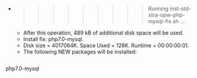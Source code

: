 * >>>>>>>>> Running inst-std-xtra-opw-php-mysql-fix.sh ...
  * After this operation, 489 kB of additional disk space will be used.
  * Install fix: php7.0-mysql.
  * Disk size = 4017064K. Space Used = 128K. Runtime = 00:00:00:01.
  * The following NEW packages will be installed:
  ```bash
php7.0-mysql
  ```
